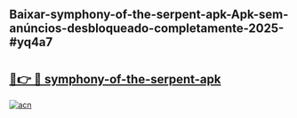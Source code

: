 ## Baixar-symphony-of-the-serpent-apk-Apk-sem-anúncios-desbloqueado-completamente-2025-#yq4a7

# <h2><a href="https://ainizakaria.my?title=symphony-of-the-serpent-apk&ref=22M">🔗👉 🔴 symphony-of-the-serpent-apk</a></h2>

[![acn](https://github.com/user-attachments/assets/0f9c940e-d8b0-45ae-aac7-cd30a18b3e1c)](https://ainizakaria.my?title=symphony-of-the-serpent-apk&ref=22M)

